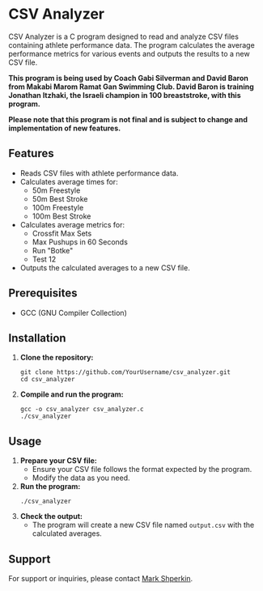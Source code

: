 <!DOCTYPE html>
<html lang="en">
<head>
  <meta charset="UTF-8">
  <meta name="viewport" content="width=device-width, initial-scale=1.0">
  <title>CSV Analyzer</title>
</head>
<body>

  <h1>CSV Analyzer</h1>

  <p>CSV Analyzer is a C program designed to read and analyze CSV files containing athlete performance data. The program calculates the average performance metrics for various events and outputs the results to a new CSV file.</p>
  <p><strong>This program is being used by Coach Gabi Silverman and David Baron from Makabi Marom Ramat Gan Swimming Club. David Baron is training Jonathan Itzhaki, the Israeli champion in 100 breaststroke, with this program.</strong></p>
  <p><strong>Please note that this program is not final and is subject to change and implementation of new features.</strong></p>

  <h2>Features</h2>
  <ul>
    <li>Reads CSV files with athlete performance data.</li>
    <li>Calculates average times for:
      <ul>
        <li>50m Freestyle</li>
        <li>50m Best Stroke</li>
        <li>100m Freestyle</li>
        <li>100m Best Stroke</li>
      </ul>
    </li>
    <li>Calculates average metrics for:
      <ul>
        <li>Crossfit Max Sets</li>
        <li>Max Pushups in 60 Seconds</li>
        <li>Run "Botke"</li>
        <li>Test 12</li>
      </ul>
    </li>
    <li>Outputs the calculated averages to a new CSV file.</li>
  </ul>

  <h2>Prerequisites</h2>
  <ul>
    <li>GCC (GNU Compiler Collection)</li>
  </ul>

  <h2>Installation</h2>
  <ol>
    <li><strong>Clone the repository:</strong>
      <pre><code>git clone https://github.com/YourUsername/csv_analyzer.git
cd csv_analyzer</code></pre>
    </li>
    <li><strong>Compile and run the program:</strong>
      <pre><code>gcc -o csv_analyzer csv_analyzer.c
./csv_analyzer</code></pre>
    </li>
  </ol>

  <h2>Usage</h2>
  <ol>
    <li><strong>Prepare your CSV file:</strong>
      <ul>
        <li>Ensure your CSV file follows the format expected by the program.</li>
        <li>Modify the data as you need.</li>
      </ul>
    </li>
    <li><strong>Run the program:</strong>
      <pre><code>./csv_analyzer</code></pre>
    </li>
    <li><strong>Check the output:</strong>
      <ul>
        <li>The program will create a new CSV file named <code>output.csv</code> with the calculated averages.</li>
      </ul>
    </li>
  </ol>

  <h2>Support</h2>
  <p>For support or inquiries, please contact <a href="mailto:markshperkin1@gmail.com">Mark Shperkin</a>.</p>

</body>
</html>
